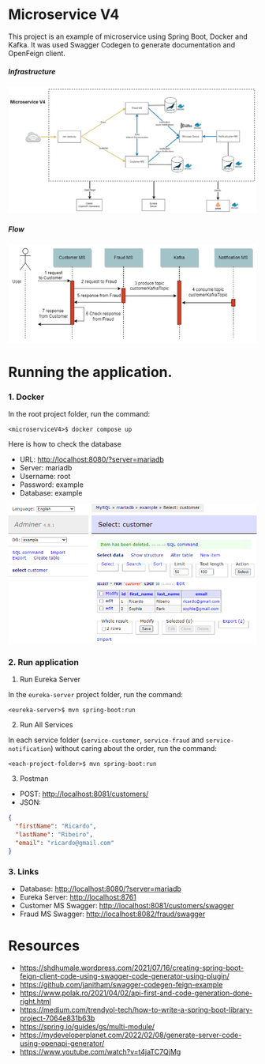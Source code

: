 # Microservice V4

This project is an example of microservice using Spring Boot, Docker and Kafka. It was used Swagger Codegen to generate documentation and OpenFeign client.

##### Infrastructure

![Microservice V4](files/MicroserviceV4.png)

##### Flow

![Microservice V4](files/Flow.png)

# Running the application.

### 1. Docker

In the root project folder, run the command:

```shell
<microserviceV4>$ docker compose up
```

Here is how to check the database

- URL: [http://localhost:8080/?server=mariadb](http://localhost:8080/?server=mariadb)
- Server: mariadb
- Username: root
- Password: example
- Database: example

![Table Customer](files/MariaDB01.png)

### 2. Run application

1. Run Eureka Server

In the `eureka-server` project folder, run the command:

```shell
<eureka-server>$ mvn spring-boot:run
```

2. Run All Services

In each service folder (`service-customer`, `service-fraud` and `service-notification`) without caring about the order, run the command:

```shell
<each-project-folder>$ mvn spring-boot:run
```

3. Postman

- POST: [http://localhost:8081/customers/](http://localhost:8081/customers/)
- JSON:

```JSON
{
  "firstName": "Ricardo",
  "lastName": "Ribeiro",
  "email": "ricardo@gmail.com"
}
```

### 3. Links

- Database: [http://localhost:8080/?server=mariadb](http://localhost:8080/?server=mariadb)
- Eureka Server: [http://localhost:8761](http://localhost:8761)
- Customer MS Swagger: [http://localhost:8081/customers/swagger](http://localhost:8081/swagger)
- Fraud MS Swagger: [http://localhost:8082/fraud/swagger](http://localhost:8082/swagger)

# Resources

- https://shdhumale.wordpress.com/2021/07/16/creating-spring-boot-feign-client-code-using-swagger-code-generator-using-plugin/
- https://github.com/janitham/swagger-codegen-feign-example
- https://www.polak.ro/2021/04/02/api-first-and-code-generation-done-right.html
- https://medium.com/trendyol-tech/how-to-write-a-spring-boot-library-project-7064e831b63b
- https://spring.io/guides/gs/multi-module/
- https://mydeveloperplanet.com/2022/02/08/generate-server-code-using-openapi-generator/
- https://www.youtube.com/watch?v=t4jaTC7QjMg

